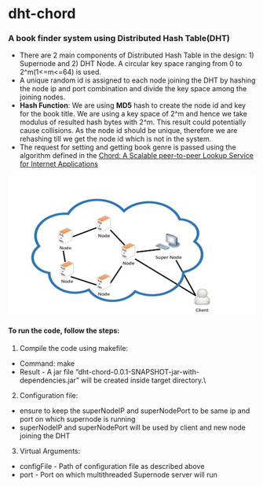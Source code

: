 # dht-chord
### A book finder system using Distributed Hash Table(DHT)
* There are 2 main components of Distributed Hash Table in the design: 1)
Supernode and 2) DHT Node. A circular key space ranging from
0 to 2^m(1<=m<=64) is used.
* A unique random id is assigned to each node joining the DHT by hashing the
node ip and port combination and divide the key space among the joining
nodes.
* **Hash Function**: We are using **MD5** hash to create the node id and key for the
book title. We are using a key space of 2^m and hence we take modulus of
resulted hash bytes with 2^m. This result could potentially cause collisions. As the
node id should be unique, therefore we are rehashing till we get the node id which
is not in the system.
* The request for setting and getting book genre is passed using the algorithm
defined in the [Chord: A Scalable peer-to-peer Lookup Service for Internet
Applications](https://pdos.csail.mit.edu/papers/chord:sigcomm01/chord_sigcomm.pdf)

![Architecture](/dhtchord.png)

#### To run the code, follow the steps:
1. Compile the code using makefile:
  * Command: make
  * Result - A jar file “dht-chord-0.0.1-SNAPSHOT-jar-with-dependencies.jar” will be created inside target directory.\
2. Configuration file: 
  * ensure to keep the superNodeIP and superNodePort to be same ip and port on which supernode is running
  * superNodeIP and superNodePort will be used by client and new node joining the DHT
3. Virtual Arguments:
  * configFile - Path of configuration file as described above
  * port - Port on which multithreaded Supernode server will run
